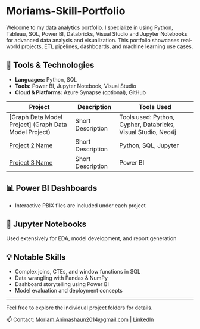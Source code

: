 # Moriams-Skill-Portfolio
Welcome to my data analytics portfolio. I specialize in using Python, Tableau, SQL, Power BI, Databricks, Visual Studio and Jupyter Notebooks for advanced data analysis and visualization. This portfolio showcases real-world projects, ETL pipelines, dashboards, and machine learning use cases.

## 🔧 Tools & Technologies
- **Languages:** Python, SQL
- **Tools:** Power BI, Jupyter Notebook, Visual Studio
- **Cloud & Platforms:** Azure Synapse (optional), GitHub

| Project | Description | Tools Used |
|--------|-------------|-------------|
| [Graph Data Model Project] (Graph Data Model Project) | Short Description | Tools used: Python, Cypher, Databricks, Visual Studio, Neo4j |
| [Project 2 Name]() | Short Description | Python, SQL, Jupyter |
| [Project 3 Name]() | Short Description | Power BI |

## 📊 Power BI Dashboards
- Interactive PBIX files are included under each project

## 📓 Jupyter Notebooks
Used extensively for EDA, model development, and report generation

## 💡 Notable Skills
- Complex joins, CTEs, and window functions in SQL
- Data wrangling with Pandas & NumPy
- Dashboard storytelling using Power BI
- Model evaluation and deployment concepts

---

Feel free to explore the individual project folders for details.

📫 Contact: Moriam.Animashaun2014@gmail.com | [LinkedIn]([https://linkedin.com/in/yourprofile](https://www.linkedin.com/in/moriam-animashaun-72336b11a/))
